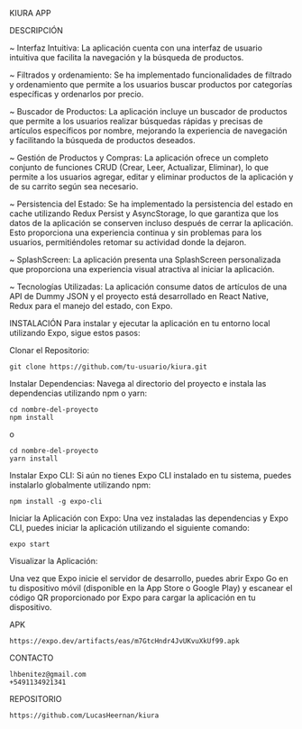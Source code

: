 KIURA APP


DESCRIPCIÓN

~ Interfaz Intuitiva: La aplicación cuenta con una interfaz de usuario intuitiva que facilita la navegación y la búsqueda de productos.

~ Filtrados y ordenamiento: Se ha implementado funcionalidades de filtrado y ordenamiento que permite a los usuarios buscar productos por categorías específicas y ordenarlos por precio.

~ Buscador de Productos: La aplicación incluye un buscador de productos que permite a los usuarios realizar búsquedas rápidas y precisas de artículos específicos por nombre, mejorando la experiencia de navegación y facilitando la búsqueda de productos deseados.

~ Gestión de Productos y Compras: La aplicación ofrece un completo conjunto de funciones CRUD (Crear, Leer, Actualizar, Eliminar), lo que permite a los usuarios agregar, editar y eliminar productos de la aplicación y de su carrito según sea necesario.

~ Persistencia del Estado: Se ha implementado la persistencia del estado en cache utilizando Redux Persist y AsyncStorage, lo que garantiza que los datos de la aplicación se conserven incluso después de cerrar la aplicación. Esto proporciona una experiencia continua y sin problemas para los usuarios, permitiéndoles retomar su actividad donde la dejaron.

~ SplashScreen: La aplicación presenta una SplashScreen personalizada que proporciona una experiencia visual atractiva al iniciar la aplicación.

~ Tecnologías Utilizadas: La aplicación consume datos de artículos de una API de Dummy JSON y el proyecto está desarrollado en React Native, Redux para el manejo del estado, con Expo.




INSTALACIÓN
Para instalar y ejecutar la aplicación en tu entorno local utilizando Expo, sigue estos pasos:


Clonar el Repositorio:

    git clone https://github.com/tu-usuario/kiura.git


Instalar Dependencias:
Navega al directorio del proyecto e instala las dependencias utilizando npm o yarn:

    cd nombre-del-proyecto
    npm install
o

    cd nombre-del-proyecto
    yarn install


Instalar Expo CLI:
Si aún no tienes Expo CLI instalado en tu sistema, puedes instalarlo globalmente utilizando npm:

    npm install -g expo-cli


Iniciar la Aplicación con Expo:
Una vez instaladas las dependencias y Expo CLI, puedes iniciar la aplicación utilizando el siguiente comando:

    expo start


Visualizar la Aplicación:

Una vez que Expo inicie el servidor de desarrollo, puedes abrir Expo Go en tu dispositivo móvil (disponible en la App Store o Google Play) y escanear el código QR proporcionado por Expo para cargar la aplicación en tu dispositivo.


APK

    https://expo.dev/artifacts/eas/m7GtcHndr4JvUKvuXkUf99.apk


CONTACTO

    lhbenitez@gmail.com
    +5491134921341


REPOSITORIO

    https://github.com/LucasHeernan/kiura
